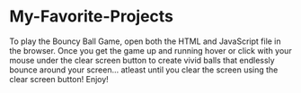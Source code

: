 # My-Favorite-Projects
To play the Bouncy Ball Game, open both the HTML and JavaScript file in the browser. Once you get the game up and running hover or click with your mouse under the clear screen button to create vivid balls that endlessly bounce around your screen... atleast until you clear the screen using the clear screen button! Enjoy!
